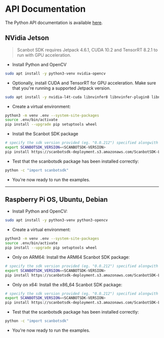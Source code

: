 # API Documentation
The Python API documentation is available [here](https://scanbotsdk.github.io/documentation/barcode-scanner-sdk/linux/scanbotsdk_8py.html). 


## NVidia Jetson

> Scanbot SDK requires Jetpack 4.6.1, CUDA 10.2 and TensorRT 8.2.1 to run with GPU acceleration.

* Install Python and OpenCV

```bash
sudo apt install -y python3-venv nvidia-opencv
```

* Optionally, install CUDA and TensorRT for GPU acceleration. Make sure that you're running a supported Jetpack version.

```bash
sudo apt install -y nvidia-l4t-cuda libnvinfer8 libnvinfer-plugin8 libnvonnxparsers8
```

* Create a virtual environment:

```bash
python3 -m venv .env --system-site-packages
source .env/bin/activate
pip install --upgrade pip setuptools wheel
```

* Install the Scanbot SDK package

```bash
# specify the sdk version provided (eg. "0.0.212") specified alongwith the license file
export SCANBOTSDK_VERSION=<SCANBOTSDK-VERSION>
pip install https://scanbotsdk-deployment.s3.amazonaws.com/ScanbotSDK-Linux/HZMdMdpCxVuaro3GE4G2gMmt/scanbotsdk-${SCANBOTSDK_VERSION}-py3-none-linux_aarch64.whl
```

* Test that the scanbotsdk package has been installed correctly:

```bash
python -c "import scanbotsdk"
```

* You're now ready to run the examples.

---

## Raspberry Pi OS, Ubuntu, Debian

* Install Python and OpenCV:

```bash
sudo apt install -y python3-venv python3-opencv
```

* Create a virtual environment:

```bash
python3 -m venv .env --system-site-packages
source .env/bin/activate
pip install --upgrade pip setuptools wheel
```

* Only on ARM64: Install the ARM64 Scanbot SDK package:

```bash
# specify the sdk version provided (eg. "0.0.212") specified alongwith the license file
export SCANBOTSDK_VERSION=<SCANBOTSDK-VERSION>
pip install https://scanbotsdk-deployment.s3.amazonaws.com/ScanbotSDK-Linux/HZMdMdpCxVuaro3GE4G2gMmt/scanbotsdk-${SCANBOTSDK_VERSION}-py3-none-linux_aarch64.whl
```

* Only on x64: Install the x86_64 Scanbot SDK package:

```bash
# specify the sdk version provided (eg. "0.0.212") specified alongwith the license file
export SCANBOTSDK_VERSION=<SCANBOTSDK-VERSION>
pip install https://scanbotsdk-deployment.s3.amazonaws.com/ScanbotSDK-Linux/HZMdMdpCxVuaro3GE4G2gMmt/scanbotsdk-${SCANBOTSDK_VERSION}-py3-none-linux_x86_64.whl
```

* Test that the scanbotsdk package has been installed correctly:

```bash
python -c "import scanbotsdk"
```

* You're now ready to run the examples.
